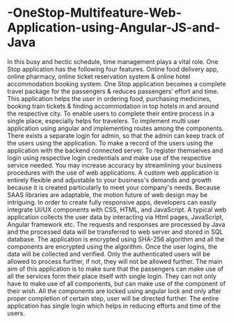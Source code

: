 # -OneStop-Multifeature-Web-Application-using-Angular-JS-and-Java
In this busy and hectic schedule, time management plays a vital role. One Stop application has the following four features. Online food delivery app, online pharmacy, online ticket reservation system & online hotel accommodation booking system. One Stop application becomes a complete travel package for the passengers & reduces passengers’ effort and time. This application helps the user in ordering food, purchasing medicines, booking train tickets & finding accommodation in top hotels in and around the respective city. To enable users to complete their entire process in a single place, especially helps for travelers. To implement multi user application using angular and implementing routes among the components. There exists a separate login for admin, so that the admin can keep track of the users using the application. To make a record of the users using the application with the backend connected server. To register themselves and login using respective login credentials and make use of the respective service needed. You may increase accuracy by streamlining your business procedures with the use of web applications. A custom web application is entirely flexible and adjustable to your business's demands and growth because it is created particularly to meet your company's needs. Because SAAS libraries are adaptable, the motion future of web design may be intriguing. In order to create fully responsive apps, developers can easily integrate UI/UX components with CSS, HTML, and JavaScript. A typical web application collects the user data by interacting via Html pages, JavaScript, Angular framework etc. The requests and responses are processed by Java and the processed data will be transferred to web server and stored in SQL database. The application is encrypted using SHA-256 algorithm and all the components are encrypted using the algorithm. Once the user logins, the data will be collected and verified. Only the authenticated users will be allowed to process further, if not, they will not be allowed further. The main aim of this application is to make sure that the passengers can make use of all the services form their place itself with single login. They can not only have to make use of all components, but can make use of the component of their wish. All the components are locked using angular lock and only after proper completion of certain step, user will be directed further. The entire application has single login which helps in reducing efforts and time of the users.
